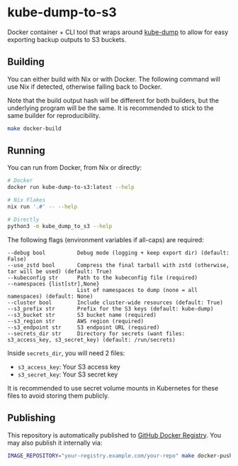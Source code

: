 # kube-dump-to-s3

Docker container + CLI tool that wraps around
[kube-dump](https://github.com/WoozyMasta/kube-dump) to allow for easy
exporting backup outputs to S3 buckets.

## Building

You can either build with Nix or with Docker. The following command will use
Nix if detected, otherwise falling back to Docker.

Note that the build output hash will be different for both builders, but the
underlying program will be the same. It is recommended to stick to the same
builder for reproducibility.

```sh
make docker-build
```

## Running

You can run from Docker, from Nix or directly:

```sh
# Docker
docker run kube-dump-to-s3:latest --help

# Nix Flakes
nix run '.#' -- --help

# Directly
python3 -m kube_dump_to_s3 --help
```

The following flags (environment variables if all-caps) are required:

```
--debug bool          Debug mode (logging + keep export dir) (default: False)
--use_zstd bool       Compress the final tarball with zstd (otherwise, tar will be used) (default: True)
--kubeconfig str      Path to the kubeconfig file (required)
--namespaces {list[str],None}
                      List of namespaces to dump (none = all namespaces) (default: None)
--cluster bool        Include cluster-wide resources (default: True)
--s3_prefix str       Prefix for the S3 keys (default: kube-dump)
--s3_bucket str       S3 bucket name (required)
--s3_region str       AWS region (required)
--s3_endpoint str     S3 endpoint URL (required)
--secrets_dir str     Directory for secrets (want files: s3_access_key, s3_secret_key) (default: /run/secrets)
```

Inside `secrets_dir`, you will need 2 files:

- `s3_access_key`: Your S3 access key
- `s3_secret_key`: Your S3 secret key

It is recommended to use secret volume mounts in Kubernetes for these files to
avoid storing them publicly.

## Publishing

This repository is automatically published to [GitHub Docker Registry](https://ghcr.io).
You may also publish it internally via:

```sh
IMAGE_REPOSITORY="your-registry.example.com/your-repo" make docker-push
```
